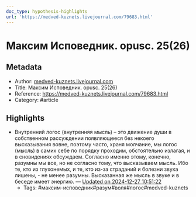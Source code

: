 ```yaml
---
doc_type: hypothesis-highlights
url: 'https://medved-kuznets.livejournal.com/79683.html'
---
```

# Максим Исповедник. opusc. 25(26)

## Metadata
- Author: [medved-kuznets.livejournal.com]()
- Title: Максим Исповедник. opusc. 25(26)
- Reference: https://medved-kuznets.livejournal.com/79683.html
- Category: #article

## Highlights
- Внутренний логос (внутренняя мысль) – это движение души в собственном рассуждении появляющееся без некоего высказывания вовне, поэтому часто, храня молчание, мы логос (мысль) в самих себе по порядку проходим, обстоятельно излагая, и в сновидениях обсуждаем. Согласно именно этому, конечно, разумны мы все, но не согласно тому, что высказываем мысль. Ибо те, кто из глухонемых, и те, кто из-за страданий и болезни звука лишены, - не менее разумны. Высказанная же мысль в звуке и в беседе имеет энергию. — [Updated on 2024-12-27 10:51:22](https://hyp.is/XZnLEMQnEe-PEyP9TDRR5g/medved-kuznets.livejournal.com/79683.html)
   - Tags: #максим-исповедник#разум#воля#логос#medved-kuznets
